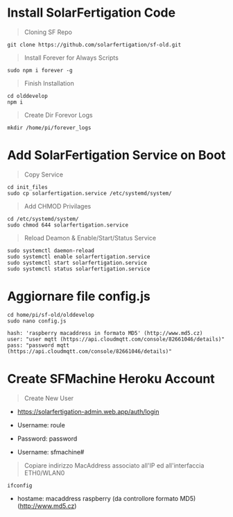 # Install SolarFertigation Code
> Cloning SF Repo
```
git clone https://github.com/solarfertigation/sf-old.git
```
> Install Forever for Always Scripts
```
sudo npm i forever -g
```
> Finish Installation
```
cd olddevelop
npm i
```
> Create Dir Forevor Logs
```
mkdir /home/pi/forever_logs
```

# Add SolarFertigation Service on Boot 
> Copy Service
```
cd init_files
sudo cp solarfertigation.service /etc/systemd/system/
```
> Add CHMOD Privilages
```
cd /etc/systemd/system/
sudo chmod 644 solarfertigation.service
```
> Reload Deamon & Enable/Start/Status Service
```
sudo systemctl daemon-reload
sudo systemctl enable solarfertigation.service
sudo systemctl start solarfertigation.service
sudo systemctl status solarfertigation.service
```

# Aggiornare file config.js
```
cd home/pi/sf-old/olddevelop
sudo nano config.js
```
```
hash: 'raspberry macaddress in formato MD5' (http://www.md5.cz)
user: "user mqtt (https://api.cloudmqtt.com/console/82661046/details)"
pass: "password mqtt (https://api.cloudmqtt.com/console/82661046/details)" 
```

# Create SFMachine Heroku Account

> Create New User
- https://solarfertigation-admin.web.app/auth/login
- Username: roule
- Password: password 

- Username: sfmachine#
> Copiare indirizzo MacAddress associato all'IP ed all'interfaccia ETH0/WLAN0
```
ifconfig 
```
- hostame: macaddress raspberry (da controllore formato MD5)
(http://www.md5.cz)